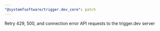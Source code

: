 ```yaml
---
"@systemfsoftware/trigger.dev_core": patch
---
```


Retry 429, 500, and connection error API requests to the trigger.dev server
